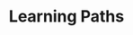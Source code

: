 ---
title: Learning Paths
linkTitle: Learning Paths
description: |
  Learning Paths are designed to enable you to achieve the outcomes that are right for your business by way of a curated learning path. This content provides the "Why?" in the form of strategy content, as well as the "How?" in the form of practical and proven tactical references.
menu:
  main:
    parent: sections
    params:
      split: right
    weight: 2
aliases:
- "/patterns"
- "/patterns/api"
- "/patterns/eventing"
- "/outcomes"
- "/outcomes/"
oldPath: "/content/outcomes/_index.md"
tags: []
---